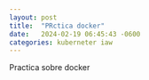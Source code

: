 ```yaml
---
layout: post
title:  "PRctica docker"
date:   2024-02-19 06:45:43 -0600
categories: kuberneter iaw
---
```


Practica sobre docker